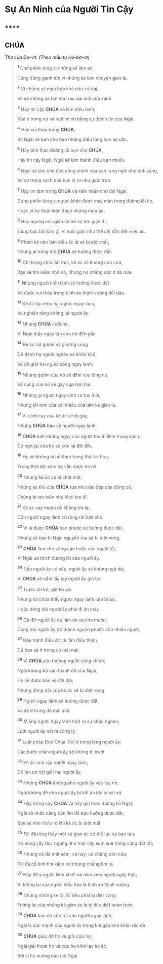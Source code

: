 # Sự An Ninh của Người Tin Cậy

## ****

## CHÚA
*Thơ của Đa-vít. (Theo mẫu tự Hê-bơ-rơ)*

> <sup><b>1</b></sup> Chớ phiền lòng vì những kẻ làm ác;
>
> Cũng đừng ganh tức vì những kẻ làm chuyện gian tà,
>
> <sup><b>2</b></sup> Vì chúng sẽ mau héo khô như cỏ dại,
>
> Và sẽ chóng úa tàn như rau dại mới vừa xanh.
>
> <sup><b>3</b></sup> Hãy tin cậy **CHÚA** và làm điều lành;
>
> Khá ở trong xứ và nuôi mình bằng sự thành tín của Ngài.
>
> <sup><b>4</b></sup> Hãy vui thỏa trong **CHÚA**,
>
> Và Ngài sẽ ban cho bạn những điều lòng bạn ao ước.
>
> <sup><b>5</b></sup> Hãy phó thác đường lối bạn cho **CHÚA**,
>
> Hãy tin cậy Ngài, Ngài sẽ làm thành điều bạn muốn.
>
> <sup><b>6</b></sup> Ngài sẽ làm cho đức công chính của bạn rạng ngời như ánh sáng,
>
> Và sự trong sạch của bạn lộ ra như giữa trưa.
>
> <sup><b>7</b></sup> Hãy an tâm trong **CHÚA** và kiên nhẫn chờ đợi Ngài;
>
> Đừng phiền lòng vì người khác được may mắn trong đường lối họ,
>
> Hoặc vì họ thực hiện được những mưu ác.
>
> <sup><b>8</b></sup> Hãy ngưng cơn giận và bỏ sự tức giận đi;
>
> Đừng bực bội làm gì, vì nuôi giận như thế chỉ dẫn đến việc ác.
>
> <sup><b>9</b></sup> Phàm kẻ nào làm điều ác ắt sẽ bị diệt mất,
>
> Nhưng ai trông đợi **CHÚA** sẽ hưởng được đất.
>
> <sup><b>10</b></sup> Chỉ trong chốc lát thôi, kẻ ác sẽ không còn nữa;
>
> Bạn sẽ tìm kiếm chỗ nó, nhưng nó chẳng còn ở đó nữa.
>
> <sup><b>11</b></sup> Nhưng người hiền lành sẽ hưởng được đất
>
> Và được vui thỏa trong bình an thịnh vượng dồi dào.
>
> <sup><b>12</b></sup> Kẻ ác lập mưu hại người ngay lành,
>
> Và nghiến răng chống lại người ấy;
>
> <sup><b>13</b></sup> Nhưng **CHÚA** cười nó,
>
> Vì Ngài thấy ngày tàn của nó đến gần.
>
> <sup><b>14</b></sup> Kẻ ác rút gươm và giương cung
>
> Để đánh hạ người nghèo và khốn khổ,
>
> Và để giết hại người sống ngay lành;
>
> <sup><b>15</b></sup> Nhưng gươm của nó sẽ đâm vào lòng nó,
>
> Và cung của nó sẽ gãy cụp làm hai.
>
> <sup><b>16</b></sup> Những gì người ngay lành có tuy ít ỏi,
>
> Nhưng tốt hơn của cải nhiều của lắm kẻ gian tà.
>
> <sup><b>17</b></sup> Vì cánh tay của kẻ ác sẽ bị gãy,
>
> Nhưng **CHÚA** bảo vệ người ngay lành.
>
> <sup><b>18</b></sup> **CHÚA** biết những ngày của người thanh liêm trong sạch;
>
> Cơ nghiệp của họ sẽ còn lại đời đời.
>
> <sup><b>19</b></sup> Họ sẽ không bị hổ thẹn trong thời tai họa;
>
> Trong thời đói kém họ vẫn được no nê.
>
> <sup><b>20</b></sup> Nhưng kẻ ác sẽ bị chết mất;
>
> Những kẻ thù của **CHÚA** tựa như sắc đẹp của đồng cỏ;
>
> Chúng bị tan biến như khói tan đi.
>
> <sup><b>21</b></sup> Kẻ ác vay mượn rồi không trả lại,
>
> Còn người ngay lành cứ rộng rãi ban cho.
>
> <sup><b>22</b></sup> Vì ai được **CHÚA** ban phước sẽ hưởng được đất,
>
> Nhưng kẻ nào bị Ngài nguyền rủa sẽ bị diệt vong.
>
> <sup><b>23</b></sup> **CHÚA** làm cho vững các bước của người tốt,
>
> Vì Ngài ưa thích đường lối của người ấy.
>
> <sup><b>24</b></sup> Nếu người ấy có vấp, người ấy sẽ không ngã dài,
>
> Vì **CHÚA** sẽ nắm lấy tay người ấy giữ lại.
>
> <sup><b>25</b></sup> Trước tôi trẻ, giờ tôi già,
>
> Nhưng tôi chưa thấy người ngay lành nào bị bỏ,
>
> Hoặc dòng dõi người ấy phải đi ăn mày.
>
> <sup><b>26</b></sup> Cả đời người ấy cứ làm ơn và cho mượn;
>
> Dòng dõi người ấy trở thành nguồn phước cho nhiều người.
>
> <sup><b>27</b></sup> Hãy tránh điều ác và làm điều thiện,
>
> Để bạn sẽ ở trong xứ mãi mãi.
>
> <sup><b>28</b></sup> Vì **CHÚA** yêu thương người công chính;
>
> Ngài không bỏ các thánh đồ của Ngài;
>
> Họ sẽ được bảo vệ đời đời;
>
> Nhưng dòng dõi của kẻ ác sẽ bị diệt vong.
>
> <sup><b>29</b></sup> Người ngay lành sẽ hưởng được đất,
>
> Và sẽ ở trong đó mãi mãi.
>
> <sup><b>30</b></sup> Miệng người ngay lành thốt ra sự khôn ngoan;
>
> Lưỡi người ấy nói ra công lý.
>
> <sup><b>31</b></sup> Luật pháp Đức Chúa Trời ở trong lòng người ấy;
>
> Các bước chân người ấy sẽ không bị trượt.
>
> <sup><b>32</b></sup> Kẻ ác rình rập người ngay lành,
>
> Để tìm cơ hội giết hại người ấy,
>
> <sup><b>33</b></sup> Nhưng **CHÚA** không phó người ấy vào tay nó;
>
> Ngài không để cho người ấy bị kết án khi bị xét xử.
>
> <sup><b>34</b></sup> Hãy trông cậy **CHÚA** và hãy giữ theo đường lối Ngài;
>
> Ngài sẽ nhấc nâng bạn lên để bạn hưởng được đất;
>
> Bạn sẽ nhìn thấy rõ khi kẻ ác bị diệt mất.
>
> <sup><b>35</b></sup> Tôi đã từng thấy một kẻ gian ác có thế lực và bạo tàn;
>
> Nó vùng vẫy dọc ngang như một cây sum suê trong vùng đất tốt;
>
> <sup><b>36</b></sup> Nhưng nó đã mất sớm, và này, nó chẳng còn nữa;
>
> Tôi đã cố tình tìm kiếm nó nhưng chẳng tìm ra.
>
> <sup><b>37</b></sup> Hãy để ý người liêm khiết và nhìn xem người ngay thật;
>
> Vì tương lai của người hiếu hòa là bình an thịnh vượng.
>
> <sup><b>38</b></sup> Nhưng những kẻ tội lỗi đều phải bị diệt vong;
>
> Tương lai của những kẻ gian ác là bị tiêu diệt hoàn toàn.
>
> <sup><b>39</b></sup> **CHÚA** ban ơn cứu rỗi cho người ngay lành;
>
> Ngài là sức mạnh của người ấy trong khi gặp khó khăn rắc rối.
>
> <sup><b>40</b></sup> **CHÚA** giúp đỡ họ và giải cứu họ;
>
> Ngài giải thoát họ và cứu họ khỏi tay kẻ ác,
>
> Bởi vì họ nương náu nơi Ngài.